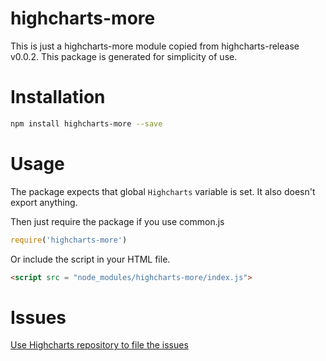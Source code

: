 # highcharts-more
This is just a highcharts-more module copied from highcharts-release v0.0.2.
This package is generated for simplicity of use.

# Installation
```bash
npm install highcharts-more --save
```
# Usage
The package expects that global `Highcharts` variable is set.
It also doesn't export anything.

Then just require the package if you use common.js
```javascript
require('highcharts-more')
```

Or include the script in your HTML file.
```html
<script src = "node_modules/highcharts-more/index.js">
```
# Issues
[Use Highcharts repository to file the issues](https://github.com/highslide-software/highcharts.com/issues)


